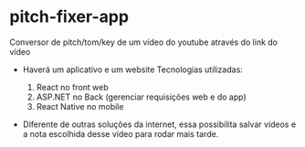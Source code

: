 # pitch-fixer-app
Conversor de pitch/tom/key de um vídeo do youtube através do link do vídeo

- Haverá um aplicativo e um website
   Tecnologias utilizadas:
  1. React no front web
  2. ASP.NET no Back (gerenciar requisições web e do app)
  3. React Native no mobile

- Diferente de outras soluções da internet, essa possibilita salvar vídeos e a nota escolhida desse vídeo para rodar mais tarde.
